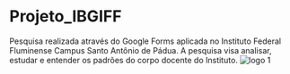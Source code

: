 # Projeto_IBGIFF
Pesquisa realizada através do Google Forms aplicada no Instituto Federal Fluminense Campus Santo Antônio de Pádua. A pesquisa visa analisar, estudar e entender os padrões do corpo docente do Instituto.
![logo 1](https://user-images.githubusercontent.com/105236708/201476757-b0d24ae2-95f8-43b5-8605-d9ac6a806703.png)
